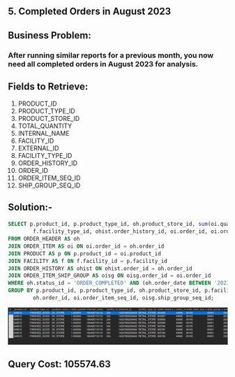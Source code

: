 ## 5. Completed Orders in August 2023

## Business Problem:
### After running similar reports for a previous month, you now need all completed orders in August 2023 for analysis.

## Fields to Retrieve:
1. PRODUCT_ID
2. PRODUCT_TYPE_ID
3. PRODUCT_STORE_ID
4. TOTAL_QUANTITY
5. INTERNAL_NAME
6. FACILITY_ID
7. EXTERNAL_ID
8. FACILITY_TYPE_ID
9. ORDER_HISTORY_ID
10. ORDER_ID
11. ORDER_ITEM_SEQ_ID
12. SHIP_GROUP_SEQ_ID

## Solution:-
```sql
SELECT p.product_id, p.product_type_id, oh.product_store_id, sum(oi.quantity) as total_quantity, p.internal_name, p.facility_id, oi.external_id, 
		f.facility_type_id, ohist.order_history_id, oi.order_id, oi.order_item_seq_id, oisg.ship_group_seq_id, oh.order_date
FROM ORDER_HEADER AS oh
JOIN ORDER_ITEM AS oi ON oi.order_id = oh.order_id
JOIN PRODUCT AS p ON p.product_id = oi.product_id
JOIN FACILITY AS f ON f.facility_id = p.facility_id
JOIN ORDER_HISTORY AS ohist ON ohist.order_id = oh.order_id
JOIN ORDER_ITEM_SHIP_GROUP AS oisg ON oisg.order_id = oi.order_id
WHERE oh.status_id = 'ORDER_COMPLETED' AND (oh.order_date BETWEEN '2023-08-01 00:00:00' AND '2023-08-31 11:59:59')
GROUP BY p.product_id, p.product_type_id, oh.product_store_id, p.facility_id, oh.external_id, f.facility_type_id, ohist.order_history_id,
		oh.order_id, oi.order_item_seq_id, oisg.ship_group_seq_id;


```

![alt text](image.png)

## Query Cost: 105574.63